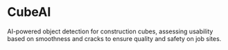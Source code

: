 # CubeAI
AI-powered object detection for construction cubes, assessing usability based on smoothness and cracks to ensure quality and safety on job sites.
